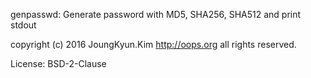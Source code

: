 genpasswd: Generate password with MD5, SHA256, SHA512 and print stdout

copyright (c) 2016 JoungKyun.Kim <http://oops.org> all rights reserved.

License: BSD-2-Clause
